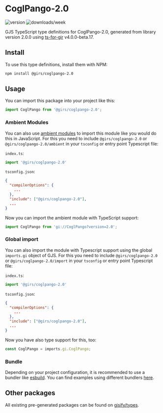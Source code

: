 
# CoglPango-2.0

![version](https://img.shields.io/npm/v/@girs/coglpango-2.0)
![downloads/week](https://img.shields.io/npm/dw/@girs/coglpango-2.0)


GJS TypeScript type definitions for CoglPango-2.0, generated from library version 2.0.0 using [ts-for-gir](https://github.com/gjsify/ts-for-gir) v4.0.0-beta.17.


## Install

To use this type definitions, install them with NPM:
```bash
npm install @girs/coglpango-2.0
```

## Usage

You can import this package into your project like this:
```ts
import CoglPango from '@girs/coglpango-2.0';
```

### Ambient Modules

You can also use [ambient modules](https://github.com/gjsify/ts-for-gir/tree/main/packages/cli#ambient-modules) to import this module like you would do this in JavaScript.
For this you need to include `@girs/coglpango-2.0` or `@girs/coglpango-2.0/ambient` in your `tsconfig` or entry point Typescript file:

`index.ts`:
```ts
import '@girs/coglpango-2.0'
```

`tsconfig.json`:
```json
{
  "compilerOptions": {
    ...
  },
  "include": ["@girs/coglpango-2.0"],
  ...
}
```

Now you can import the ambient module with TypeScript support: 

```ts
import CoglPango from 'gi://CoglPango?version=2.0';
```

### Global import

You can also import the module with Typescript support using the global `imports.gi` object of GJS.
For this you need to include `@girs/coglpango-2.0` or `@girs/coglpango-2.0/import` in your `tsconfig` or entry point Typescript file:

`index.ts`:
```ts
import '@girs/coglpango-2.0'
```

`tsconfig.json`:
```json
{
  "compilerOptions": {
    ...
  },
  "include": ["@girs/coglpango-2.0"],
  ...
}
```

Now you have also type support for this, too:

```ts
const CoglPango = imports.gi.CoglPango;
```

### Bundle

Depending on your project configuration, it is recommended to use a bundler like [esbuild](https://esbuild.github.io/). You can find examples using different bundlers [here](https://github.com/gjsify/ts-for-gir/tree/main/examples).

## Other packages

All existing pre-generated packages can be found on [gjsify/types](https://github.com/gjsify/types).

